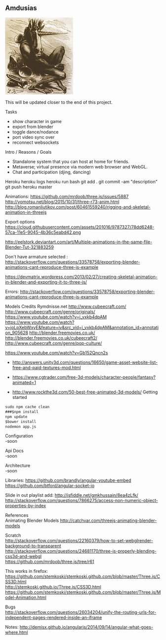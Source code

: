 Amdusias
-------------------------------------------
![Amdusias](public/img/amdusias.jpg?raw=true)

This will be updated closer to the end of this project.

Tasks
- show character in game
- export from blender
- toggle dance/nodance
- port video sync over
- reconnect websockets

Intro / Reasons / Goals
 - Standalone system that you can host at home for friends.
 - Metaverse; virtual presence via modern web browser and WebGL.
 - Chat and participation (djing, dancing)

Heroku
 heroku logs
 heroku run bash
 git add .
 git commit -am "description"
 git push heroku master

Animations:
https://github.com/mrdoob/three.js/issues/5887
http://yomotsu.net/blog/2015/10/31/three-r73-anim.html
http://blog.romanliutikov.com/post/60461559240/rigging-and-skeletal-animation-in-threejs

Export options
https://cloud.githubusercontent.com/assets/201016/9787327/78dd6248-57ca-11e5-9045-4b36c5eabd42.png

http://eelstork.deviantart.com/art/Multiple-animations-in-the-same-file-Blender-Tut-321883259

Don't have armature selected :
http://stackoverflow.com/questions/33578758/exporting-blender-animations-cant-reproduce-three-js-example

https://devmatrix.wordpress.com/2013/02/27/creating-skeletal-animation-in-blender-and-exporting-it-to-three-js/

Errors:
http://stackoverflow.com/questions/33578758/exporting-blender-animations-cant-reproduce-three-js-example

Models
 Credits
 Rymdnisse.net
http://www.cubeecraft.com/
http://www.cubeecraft.com/genre/originals/
https://www.youtube.com/watch?v=j_vxkb4dpAM
https://www.youtube.com/watch?v=joLpXebWxyE&feature=iv&src_vid=j_vxkb4dpAM&annotation_id=annotation_905628
http://blender.freemovies.co.uk/
http://blender.freemovies.co.uk/cubeecraft2/
http://www.cubeecraft.com/genre/pop-culture/

https://www.youtube.com/watch?v=Gb152Qncn2s
 - http://answers.unity3d.com/questions/16650/game-asset-website-list-free-and-paid-textures-mod.html

 - https://www.cgtrader.com/free-3d-models/character-people/fantasy?animated=1
 - http://www.rockthe3d.com/50-best-free-animated-3d-models/
Getting started     
```
sudo npm cache clean
###$npm install
npm update
$bower install
nodemon app.js
```

Configuration    
 -soon    

Api Docs    
 -soon     

Architecture     
 -soon   

Libraries:
https://github.com/brandly/angular-youtube-embed   
https://github.com/btford/angular-socket-io

Slide in out playlist add:
http://jsfiddle.net/gmkhussain/8ea4zLfk/   
http://stackoverflow.com/questions/7866275/access-non-numeric-object-properties-by-index   

References   
Animating Blender Models
http://catchvar.com/threejs-animating-blender-models   

Scratch   
http://stackoverflow.com/questions/22160379/how-to-set-webglrender-background-to-transparent   
http://stackoverflow.com/questions/24681170/three-js-properly-blending-css3d-and-webgl   
https://github.com/mrdoob/three.js/tree/r61   

This works in firefox:   
https://github.com/stemkoski/stemkoski.github.com/blob/master/Three.js/CSS3D.html   
http://stemkoski.github.io/Three.js/CSS3D.html   
https://github.com/stemkoski/stemkoski.github.com/blob/master/Three.js/Model-Animation.html   

Bugs   
http://stackoverflow.com/questions/26034204/unify-the-routing-urls-for-independent-pages-rendered-inside-an-iframe   

Notes:
http://demisx.github.io/angularjs/2014/09/14/angular-what-goes-where.html
